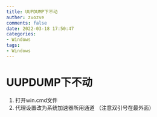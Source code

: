 ```yaml
---
title: UUPDUMP下不动
auther: zvozve
comments: false
date: 2022-03-18 17:50:47
categories: 
- Windows
tags:
- Windows
---
```


# UUPDUMP下不动

1. 打开win.cmd文件
2. 代理设置改为系统加速器所用通道
（注意双引号在最外面）